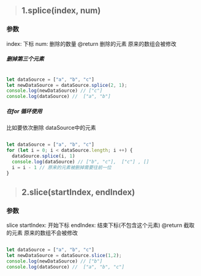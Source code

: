> ## 1.splice(index, num)
### 参数
index: 下标
num: 删除的数量
@return 删除的元素
原来的数组会被修改

##### 删掉第三个元素
```js

let dataSource = ["a", "b", "c"]
let newDataSource = dataSource.splice(2, 1);
console.log(newDataSource) // ["c"]
console.log(dataSource) //  ["a", "b"]

```
##### 在for 循环使用
比如要依次删除 dataSource中的元素

```js

let dataSource = ["a", "b", "c"]
for (let i = 0; i < dataSource.length; i ++) {
  dataSource.splice(i, 1)
  console.log(dataSource) // ["b", "c"],  ["c"] , []
  i = i - 1 // 原来的元素被删掉需要往前一位
}

```
> ## 2.slice(startIndex, endIndex)
### 参数
slice
startIndex: 开始下标
endIndex: 结束下标(不包含这个元素)
@return 截取的元素
原来的数组不会被修改
```js

let dataSource = ["a", "b", "c"]
let newDataSource = dataSource.slice(1,2);
console.log(newDataSource) // ["b"]
console.log(dataSource) //  ["a", "b", "c"]

```
